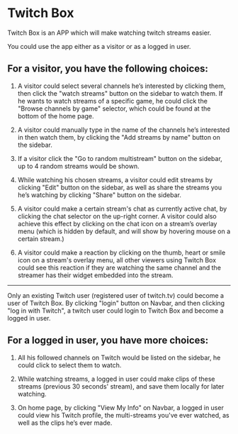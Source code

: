 # Twitch Box

Twitch Box is an APP which will make watching twitch streams easier.

You could use the app either as a visitor or as a logged in user.

## For a visitor, you have the following choices:

1.  A visitor could select several channels he’s interested by clicking them, then click the "watch streams" button on the sidebar to watch them. If he wants to watch streams of a specific game, he could click the "Browse channels by game" selector, which could be found at the bottom of the home page.

2.  A visitor could manually type in the name of the channels he’s interested in then watch them, by clicking the "Add streams by name" button on the sidebar.

3.  If a visitor click the "Go to random multistream" button on the sidebar, up to 4 random streams would be shown.

4.  While watching his chosen streams, a visitor could edit streams by clicking "Edit" button on the sidebar, as well as share the streams you he’s watching by clicking "Share" button on the sidebar.

5.  A visitor could make a certain stream's chat as currently active chat, by clicking the chat selector on the up-right corner. A visitor could also achieve this effect by clicking on the chat icon on a stream’s overlay menu (which is hidden by default, and will show by hovering mouse on a certain stream.)

6.  A visitor could make a reaction by clicking on the thumb, heart or smile icon on a stream's overlay menu, all other viewers using Twitch Box could see this reaction if they are watching the same channel and the streamer has their widget embedded into the stream.

---

Only an existing Twitch user (registered user of twitch.tv) could become a user of Twitch Box. By clicking "login" button on Navbar, and then clicking "log in with Twitch", a twitch user could login to Twitch Box and become a logged in user.

## For a logged in user, you have more choices:

1.  All his followed channels on Twitch would be listed on the sidebar, he could click to select them to watch.

2.  While watching streams, a logged in user could make clips of these streams (previous 30 seconds' stream), and save them locally for later watching.

3.  On home page, by clicking "View My Info" on Navbar, a logged in user could view his Twitch profile, the multi-streams you've ever watched, as well as the clips he’s ever made.
